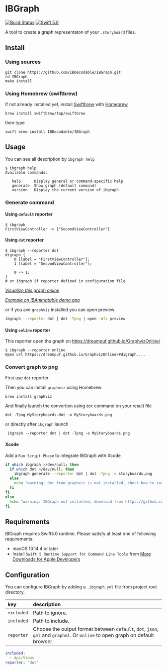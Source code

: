 # IBGraph
[![Build Status](https://travis-ci.org/IBDecodable/IBGraph.svg?branch=master)](https://travis-ci.org/IBDecodable/IBGraph)
[![Swift 5.0](https://img.shields.io/badge/Swift-5.0-orange.svg?style=flat)](https://developer.apple.com/swift/)

A tool to create a graph representaton of your  `.storyboard` files.

## Install

### Using sources

```
git clone https://github.com/IBDecodable/IBGraph.git
cd IBGraph
make install
```

### Using Homebrew (swiftbrew)

If not already installed yet, install [Swiftbrew](https://github.com/swiftbrew/Swiftbrew) with [Homebrew](https://brew.sh/index_fr)

```
brew install swiftbrew/tap/swiftbrew
```

then type 
```
swift brew install IBDecodable/IBGraph
```

## Usage

You can see all description by `ibgraph help`

```
$ ibgraph help
Available commands:

   help      Display general or command-specific help
   generate  Show graph (default command)
   version   Display the current version of ibgraph
```

### Generate command

#### Using `default` reporter

```
$ ibgraph
FirstViewController -> ["SecondViewController"]
```

#### Using `dot` reporter
```
$ ibgraph --reporter dot
digraph {
    0 [label = "FirstViewController"];
    1 [label = "SecondViewController"];

    0 -> 1;
}
# or ibgraph if reporter defined in configuration file
```

_[Visualize this graph online](http://bit.ly/2YtkuY5)_

_[Example on IBAnimatable demo app](http://bit.ly/2STM1wW)_

or if you ave `graphviz` installed you can open preview

```bash
ibgraph --reporter dot | dot -Tpng | open -Wfa preview
```

#### Using `online` reporter

This reporter open the graph on https://dreampuf.github.io/GraphvizOnline/

```
$ ibgraph --reporter online
Open url https://dreampuf.github.io/GraphvizOnline/#digraph....
```

### Convert graph to png

First use `dot` reporter.


Then you can install `graphviz` using Homebrew

```
brew install graphviz
```

And finally launch the convertion using `dot` command on your result file

```
dot -Tpng MyStoryboards.dot -o MyStoryboards.png
```

or directly after `ibgraph` launch

```
 ibgraph --reporter dot | dot -Tpng -o MyStoryboards.png
```

#### Xcode

Add a `Run Script Phase` to integrate IBGraph with Xcode

```sh
if which ibgraph >/dev/null; then
  if which dot >/dev/null; then
    ibgraph generate --reporter dot | dot -Tpng -o storyboards.png
  else
    echo "warning: dot from graphviz is not installed, check how to install here https://github.com/IBDecodable/IBGraph#convert-graph-to-png"
  fi
fi
else
  echo "warning: IBGraph not installed, download from https://github.com/IBDecodable/IBGraph"
fi
```

## Requirements

IBGraph requires Swift5.0 runtime. Please satisfy at least one of following requirements.

 - macOS 10.14.4 or later
 - Install `Swift 5 Runtime Support for Command Line Tools` from [More Downloads for Apple Developers](https://developer.apple.com/download/more/)
 
## Configuration

You can configure IBGraph by adding a `.ibgraph.yml` file from project root directory.


| key                  | description                 |
|:---------------------|:--------------------------- |
| `excluded`           | Path to ignore.    |
| `included`           | Path to include.   |
| `reporter`           | Choose the output format between `default`, `dot`, `json`, `gml` and `graphml`. Or `online` to open graph on default browser.|

```yaml
included:
  - App/Views
reporter: "dot"
```
